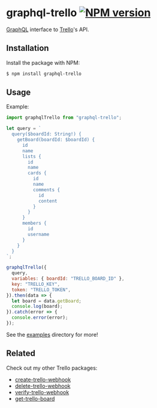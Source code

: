 # graphql-trello [![NPM version](http://img.shields.io/npm/v/graphql-trello.svg?style=flat-square)](https://www.npmjs.org/package/graphql-trello)

[GraphQL](http://graphql.org) interface to [Trello](https://trello.com)'s API.

## Installation

Install the package with NPM:

```bash
$ npm install graphql-trello
```

## Usage

Example:

```javascript
import graphqlTrello from "graphql-trello";

let query = `
  query($boardId: String!) {
    getBoard(boardId: $boardId) {
      id
      name
      lists {
        id
        name
        cards {
          id
          name
          comments {
            id
            content
          }
        }
      }
      members {
        id
        username
      }
    }
  }
`;

graphqlTrello({
  query,
  variables: { boardId: "TRELLO_BOARD_ID" },
  key: "TRELLO_KEY",
  token: "TRELLO_TOKEN",
}).then(data => {
  let board = data.getBoard;
  console.log(board);
}).catch(error => {
  console.error(error);
});
```

See the [examples](examples) directory for more!

## Related

Check out my other Trello packages:

- [create-trello-webhook](https://github.com/lukehorvat/create-trello-webhook)
- [delete-trello-webhook](https://github.com/lukehorvat/delete-trello-webhook)
- [verify-trello-webhook](https://github.com/lukehorvat/verify-trello-webhook)
- [get-trello-board](https://github.com/lukehorvat/get-trello-board)

